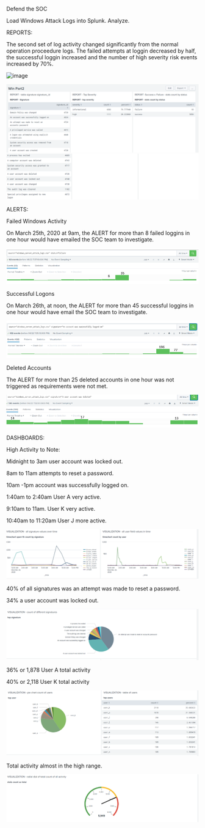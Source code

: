 Defend the SOC

Load Windows Attack Logs into Splunk. Analyze.

REPORTS:

The second set of log activity changed significantly from the normal operation proceedure logs. The failed attempts at loggin decreased by half, the successful loggin increased and the number of high severity risk events increased by 70%.  

![image](https://user-images.githubusercontent.com/88781846/148576484-5fe75529-a989-442c-8bf7-38389afb4d88.png)

![Win 2 Log Reports](https://github.com/collette269/Splunk_Master_of_the_SOC/blob/main/Windows/Win%202%20Log%20Reports.png)
![Win 2 Log Reports Cont ](https://github.com/collette269/Splunk_Master_of_the_SOC/blob/main/Windows/Win%202%20Log%20Reports%20Cont.png)

ALERTS:

Failed Windows Activity

On March 25th, 2020 at 9am, the ALERT for more than 8 failed loggins in one hour would have emailed the SOC team to investigate. 

![Win 2 Alert 1](https://github.com/collette269/Splunk_Master_of_the_SOC/blob/main/Windows/Win%202%20Alert%201.PNG)

Successful Logons

On March 26th, at noon, the ALERT for more than 45 successful loggins in one hour would have email the SOC team to investigate. 

![Win 2 Alert 2](https://github.com/collette269/Splunk_Master_of_the_SOC/blob/main/Windows/Win%202%20Alert%202.PNG)

Deleted Accounts

The ALERT for more than 25 deleted accounts in one hour was not triggered as requirements were not met.

![Win 2 Alert 3](https://github.com/collette269/Splunk_Master_of_the_SOC/blob/main/Windows/Win%202%20Alert%203.PNG)

DASHBOARDS:

High Activity to Note:

Midnight to 3am user account was locked out.

8am to 11am attempts to reset a password.

10am -1pm account was successfully logged on.

1:40am to 2:40am User A very active.

9:10am to 11am. User K very active.

10:40am to 11:20am User J more active.

![Win 2 Log Visualization 1](https://github.com/collette269/Splunk_Master_of_the_SOC/blob/main/Windows/Win%202%20Log%20Visualization%201.png)

40% of all signatures was an attempt was made to reset a password.

34% a user account was locked out.

![Win 2 Log Visualization 2](https://github.com/collette269/Splunk_Master_of_the_SOC/blob/main/Windows/Win%202%20Log%20Visualization%202.png)

36% or 1,878 User A total activity 

40% or 2,118 User K total activity

![Win 2 Log Visualization 3](https://github.com/collette269/Splunk_Master_of_the_SOC/blob/main/Windows/Win%202%20Log%20Visualization%203.png)

Total activity almost in the high range.  

![Win 2 Log Visualization 4](https://github.com/collette269/Splunk_Master_of_the_SOC/blob/main/Windows/Win%202%20Log%20Visualization%204.png)

